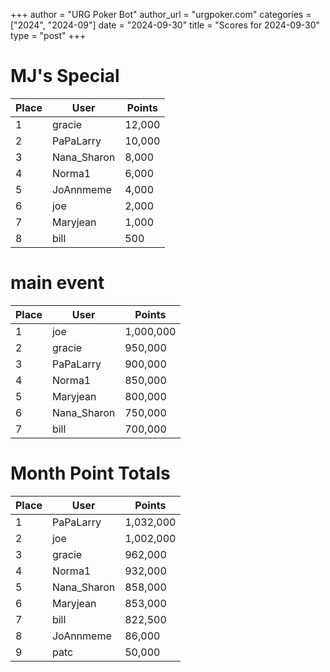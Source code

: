 +++
author = "URG Poker Bot"
author_url = "urgpoker.com"
categories = ["2024", "2024-09"]
date = "2024-09-30"
title = "Scores for 2024-09-30"
type = "post"
+++
# MJ's Special

| Place | User | Points |
|-------|------|--------|
| 1 | gracie | 12,000 |
| 2 | PaPaLarry | 10,000 |
| 3 | Nana_Sharon | 8,000 |
| 4 | Norma1 | 6,000 |
| 5 | JoAnnmeme | 4,000 |
| 6 | joe | 2,000 |
| 7 | Maryjean | 1,000 |
| 8 | bill | 500 |

# main event

| Place | User | Points |
|-------|------|--------|
| 1 | joe | 1,000,000 |
| 2 | gracie | 950,000 |
| 3 | PaPaLarry | 900,000 |
| 4 | Norma1 | 850,000 |
| 5 | Maryjean | 800,000 |
| 6 | Nana_Sharon | 750,000 |
| 7 | bill | 700,000 |

# Month Point Totals

| Place | User | Points |
|-------|------|--------|
| 1 | PaPaLarry | 1,032,000 |
| 2 | joe | 1,002,000 |
| 3 | gracie | 962,000 |
| 4 | Norma1 | 932,000 |
| 5 | Nana_Sharon | 858,000 |
| 6 | Maryjean | 853,000 |
| 7 | bill | 822,500 |
| 8 | JoAnnmeme | 86,000 |
| 9 | patc | 50,000 |
